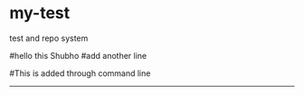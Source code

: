 # my-test
test  and repo system

#hello this Shubho
#add another line

#This is added through command line

--------------
